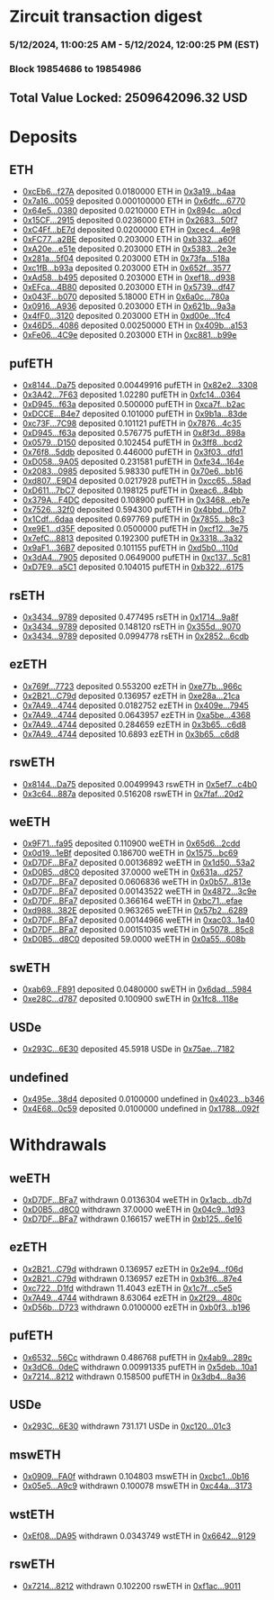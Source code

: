 # Zircuit transaction digest
### 5/12/2024, 11:00:25 AM - 5/12/2024, 12:00:25 PM (EST)
### Block 19854686 to 19854986

## Total Value Locked: 2509642096.32 USD

# Deposits
## ETH
- [0xcEb6...f27A](https://etherscan.io/address/0xcEb6efeFf89aBCaeb9bCCEbDd6c46B72730ff27A) deposited 0.0180000 ETH in [0x3a19...b4aa](https://etherscan.io/tx/0xcEb6efeFf89aBCaeb9bCCEbDd6c46B72730ff27A)
- [0x7a16...0059](https://etherscan.io/address/0x7a16962018BDd118C2A426656E6Ab6Fa9Ee90059) deposited 0.000100000 ETH in [0x6dfc...6770](https://etherscan.io/tx/0x7a16962018BDd118C2A426656E6Ab6Fa9Ee90059)
- [0x64e5...0380](https://etherscan.io/address/0x64e5fFF5E93b29181eB9202481584fA725Ff0380) deposited 0.0210000 ETH in [0x894c...a0cd](https://etherscan.io/tx/0x64e5fFF5E93b29181eB9202481584fA725Ff0380)
- [0x15CF...2915](https://etherscan.io/address/0x15CF472A551309638a3F4B00AA74f20aAEc92915) deposited 0.0236000 ETH in [0x2683...50f7](https://etherscan.io/tx/0x15CF472A551309638a3F4B00AA74f20aAEc92915)
- [0xC4Ff...bE7d](https://etherscan.io/address/0xC4Ff360d60C5a12ba28B9AD05F903dAf59f4bE7d) deposited 0.0200000 ETH in [0xcec4...4e98](https://etherscan.io/tx/0xC4Ff360d60C5a12ba28B9AD05F903dAf59f4bE7d)
- [0xFC77...a2BE](https://etherscan.io/address/0xFC77fCD1f6C326Dfde098Ba6bBDFd8001F71a2BE) deposited 0.203000 ETH in [0xb332...a60f](https://etherscan.io/tx/0xFC77fCD1f6C326Dfde098Ba6bBDFd8001F71a2BE)
- [0xA20e...e51e](https://etherscan.io/address/0xA20eBC0C6937b96A003fee5f2dc707BdD37ee51e) deposited 0.203000 ETH in [0x5383...2e3e](https://etherscan.io/tx/0xA20eBC0C6937b96A003fee5f2dc707BdD37ee51e)
- [0x281a...5f04](https://etherscan.io/address/0x281ae9B6d131D840201e79234fD0e2f253765f04) deposited 0.203000 ETH in [0x73fa...518a](https://etherscan.io/tx/0x281ae9B6d131D840201e79234fD0e2f253765f04)
- [0xc1fB...b93a](https://etherscan.io/address/0xc1fB1147e99d7220EDafB531011637998AC6b93a) deposited 0.203000 ETH in [0x652f...3577](https://etherscan.io/tx/0xc1fB1147e99d7220EDafB531011637998AC6b93a)
- [0xAd58...b495](https://etherscan.io/address/0xAd58eFA85ED6381032580a10637D17C8c4E3b495) deposited 0.203000 ETH in [0xef18...d938](https://etherscan.io/tx/0xAd58eFA85ED6381032580a10637D17C8c4E3b495)
- [0xEFca...4B80](https://etherscan.io/address/0xEFca8E3a2E95ACA59b3E72Dd863E8a59F41A4B80) deposited 0.203000 ETH in [0x5739...df47](https://etherscan.io/tx/0xEFca8E3a2E95ACA59b3E72Dd863E8a59F41A4B80)
- [0x043F...b070](https://etherscan.io/address/0x043F8AbB92762D71908Fd6b65384C4BCBCbAb070) deposited 5.18000 ETH in [0x6a0c...780a](https://etherscan.io/tx/0x043F8AbB92762D71908Fd6b65384C4BCBCbAb070)
- [0x0916...A936](https://etherscan.io/address/0x0916dE4F18A928C6841ff2D47E4b9e76bf38A936) deposited 0.203000 ETH in [0x621b...9a3a](https://etherscan.io/tx/0x0916dE4F18A928C6841ff2D47E4b9e76bf38A936)
- [0x4fF0...3120](https://etherscan.io/address/0x4fF027ca80413C357Cbb188c2B897DC9a4dB3120) deposited 0.203000 ETH in [0xd00e...1fc4](https://etherscan.io/tx/0x4fF027ca80413C357Cbb188c2B897DC9a4dB3120)
- [0x46D5...4086](https://etherscan.io/address/0x46D5a574af440681c30F291B704156712bf94086) deposited 0.00250000 ETH in [0x409b...a153](https://etherscan.io/tx/0x46D5a574af440681c30F291B704156712bf94086)
- [0xFe06...4C9e](https://etherscan.io/address/0xFe06B0A719ca1a7eD62e70824302Aefed14f4C9e) deposited 0.203000 ETH in [0xc881...b99e](https://etherscan.io/tx/0xFe06B0A719ca1a7eD62e70824302Aefed14f4C9e)
## pufETH
- [0x8144...Da75](https://etherscan.io/address/0x8144733C44A9D7a5F0DAD5a870f79C37E737Da75) deposited 0.00449916 pufETH in [0x82e2...3308](https://etherscan.io/tx/0x8144733C44A9D7a5F0DAD5a870f79C37E737Da75)
- [0x3A42...7F63](https://etherscan.io/address/0x3A426843cbD6C690563bbDa2e51B399b4d407F63) deposited 1.02280 pufETH in [0xfc14...0364](https://etherscan.io/tx/0x3A426843cbD6C690563bbDa2e51B399b4d407F63)
- [0xD945...f63a](https://etherscan.io/address/0xD945e44ab072Fb0319eA1164345daC05cB4Af63a) deposited 0.500000 pufETH in [0xca7f...b2ac](https://etherscan.io/tx/0xD945e44ab072Fb0319eA1164345daC05cB4Af63a)
- [0xDCCE...B4e7](https://etherscan.io/address/0xDCCE8BCD4Ea6faF22D6076b59A2393D8c6a2B4e7) deposited 0.101000 pufETH in [0x9b1a...83de](https://etherscan.io/tx/0xDCCE8BCD4Ea6faF22D6076b59A2393D8c6a2B4e7)
- [0xc73F...7C98](https://etherscan.io/address/0xc73F272e46460258576524439264c48cB36E7C98) deposited 0.101121 pufETH in [0x7876...4c35](https://etherscan.io/tx/0xc73F272e46460258576524439264c48cB36E7C98)
- [0xD945...f63a](https://etherscan.io/address/0xD945e44ab072Fb0319eA1164345daC05cB4Af63a) deposited 0.576775 pufETH in [0x8f3d...898a](https://etherscan.io/tx/0xD945e44ab072Fb0319eA1164345daC05cB4Af63a)
- [0x0579...D150](https://etherscan.io/address/0x057928423109D43F46cf2C1fBCEf8251979dD150) deposited 0.102454 pufETH in [0x3ff8...bcd2](https://etherscan.io/tx/0x057928423109D43F46cf2C1fBCEf8251979dD150)
- [0x76f8...5ddb](https://etherscan.io/address/0x76f8401515D08c0aE571f142DD14687BE4125ddb) deposited 0.446000 pufETH in [0x3f03...dfd1](https://etherscan.io/tx/0x76f8401515D08c0aE571f142DD14687BE4125ddb)
- [0xD058...9A05](https://etherscan.io/address/0xD058d2fc44ee60fdCbD5Cb00f4905b5AB6269A05) deposited 0.231581 pufETH in [0xfe34...164e](https://etherscan.io/tx/0xD058d2fc44ee60fdCbD5Cb00f4905b5AB6269A05)
- [0x2083...0985](https://etherscan.io/address/0x2083eD7f94069252c5cDdAd94D6462B0C88b0985) deposited 5.98330 pufETH in [0x70e6...bb16](https://etherscan.io/tx/0x2083eD7f94069252c5cDdAd94D6462B0C88b0985)
- [0xd807...E9D4](https://etherscan.io/address/0xd807d6F01e26DB0664232428e1D2C5e346cEE9D4) deposited 0.0217928 pufETH in [0xcc65...58ad](https://etherscan.io/tx/0xd807d6F01e26DB0664232428e1D2C5e346cEE9D4)
- [0xD611...7bC7](https://etherscan.io/address/0xD611301656BC9d5297Cc119E177B0A9d55417bC7) deposited 0.198125 pufETH in [0xeac6...84bb](https://etherscan.io/tx/0xD611301656BC9d5297Cc119E177B0A9d55417bC7)
- [0x379A...F4DC](https://etherscan.io/address/0x379AB9d4d726AD0C048C0E339884c9f42C3dF4DC) deposited 0.108900 pufETH in [0x3468...eb7e](https://etherscan.io/tx/0x379AB9d4d726AD0C048C0E339884c9f42C3dF4DC)
- [0x7526...32f0](https://etherscan.io/address/0x7526BBF3F19003903E09F036C0095374406232f0) deposited 0.594300 pufETH in [0x4bbd...0fb7](https://etherscan.io/tx/0x7526BBF3F19003903E09F036C0095374406232f0)
- [0x1Cdf...6daa](https://etherscan.io/address/0x1Cdf9504786A82b09a3EA41f33cdA6961AA16daa) deposited 0.697769 pufETH in [0x7855...b8c3](https://etherscan.io/tx/0x1Cdf9504786A82b09a3EA41f33cdA6961AA16daa)
- [0xe9E1...d35F](https://etherscan.io/address/0xe9E17428c7EB11d02D8C4148Ed6A411862fDd35F) deposited 0.0500000 pufETH in [0xcf12...3e75](https://etherscan.io/tx/0xe9E17428c7EB11d02D8C4148Ed6A411862fDd35F)
- [0x7efC...8813](https://etherscan.io/address/0x7efCaFE52983c54542Db69241EAFA59961358813) deposited 0.192300 pufETH in [0x3318...3a32](https://etherscan.io/tx/0x7efCaFE52983c54542Db69241EAFA59961358813)
- [0x9aF1...36B7](https://etherscan.io/address/0x9aF18C9bB8DD6D8cEaE727F29293f0aB80A736B7) deposited 0.101155 pufETH in [0xd5b0...110d](https://etherscan.io/tx/0x9aF18C9bB8DD6D8cEaE727F29293f0aB80A736B7)
- [0x3dA4...7905](https://etherscan.io/address/0x3dA46da1775Eb623950E3dB36FB4D3250c147905) deposited 0.0649000 pufETH in [0xc137...5c81](https://etherscan.io/tx/0x3dA46da1775Eb623950E3dB36FB4D3250c147905)
- [0xD7E9...a5C1](https://etherscan.io/address/0xD7E9609F103Fe3d17904dB2e20103Fea1487a5C1) deposited 0.104015 pufETH in [0xb322...6175](https://etherscan.io/tx/0xD7E9609F103Fe3d17904dB2e20103Fea1487a5C1)
## rsETH
- [0x3434...9789](https://etherscan.io/address/0x34349c5569e7B846c3558961552D2202760A9789) deposited 0.477495 rsETH in [0x1714...9a8f](https://etherscan.io/tx/0x34349c5569e7B846c3558961552D2202760A9789)
- [0x3434...9789](https://etherscan.io/address/0x34349c5569e7B846c3558961552D2202760A9789) deposited 0.148120 rsETH in [0x355d...9070](https://etherscan.io/tx/0x34349c5569e7B846c3558961552D2202760A9789)
- [0x3434...9789](https://etherscan.io/address/0x34349c5569e7B846c3558961552D2202760A9789) deposited 0.0994778 rsETH in [0x2852...6cdb](https://etherscan.io/tx/0x34349c5569e7B846c3558961552D2202760A9789)
## ezETH
- [0x769f...7723](https://etherscan.io/address/0x769f7e18B77e13862B34Abb940e59CFD1f5e7723) deposited 0.553200 ezETH in [0xe77b...966c](https://etherscan.io/tx/0x769f7e18B77e13862B34Abb940e59CFD1f5e7723)
- [0x2B21...C79d](https://etherscan.io/address/0x2B217E0b4e34ce28Efe16AAA532b6dBd5c21C79d) deposited 0.136957 ezETH in [0xe28a...21ca](https://etherscan.io/tx/0x2B217E0b4e34ce28Efe16AAA532b6dBd5c21C79d)
- [0x7A49...4744](https://etherscan.io/address/0x7A493Be5c2ce014cD049Bf178a1ac0Db1B434744) deposited 0.0182752 ezETH in [0x409e...7945](https://etherscan.io/tx/0x7A493Be5c2ce014cD049Bf178a1ac0Db1B434744)
- [0x7A49...4744](https://etherscan.io/address/0x7A493Be5c2ce014cD049Bf178a1ac0Db1B434744) deposited 0.0643957 ezETH in [0xa5be...4368](https://etherscan.io/tx/0x7A493Be5c2ce014cD049Bf178a1ac0Db1B434744)
- [0x7A49...4744](https://etherscan.io/address/0x7A493Be5c2ce014cD049Bf178a1ac0Db1B434744) deposited 0.284659 ezETH in [0x3b65...c6d8](https://etherscan.io/tx/0x7A493Be5c2ce014cD049Bf178a1ac0Db1B434744)
- [0x7A49...4744](https://etherscan.io/address/0x7A493Be5c2ce014cD049Bf178a1ac0Db1B434744) deposited 10.6893 ezETH in [0x3b65...c6d8](https://etherscan.io/tx/0x7A493Be5c2ce014cD049Bf178a1ac0Db1B434744)
## rswETH
- [0x8144...Da75](https://etherscan.io/address/0x8144733C44A9D7a5F0DAD5a870f79C37E737Da75) deposited 0.00499943 rswETH in [0x5ef7...c4b0](https://etherscan.io/tx/0x8144733C44A9D7a5F0DAD5a870f79C37E737Da75)
- [0x3c64...887a](https://etherscan.io/address/0x3c64Ff607f3E0CC1a56f9c09cEA1a110c6cf887a) deposited 0.516208 rswETH in [0x7faf...20d2](https://etherscan.io/tx/0x3c64Ff607f3E0CC1a56f9c09cEA1a110c6cf887a)
## weETH
- [0x9F71...fa95](https://etherscan.io/address/0x9F718b00A7Ccfa23b449D263477679e476fEfa95) deposited 0.110900 weETH in [0x65d6...2cdd](https://etherscan.io/tx/0x9F718b00A7Ccfa23b449D263477679e476fEfa95)
- [0x0d19...1eBf](https://etherscan.io/address/0x0d19cac94173CD945140A550e77CFA78AfC61eBf) deposited 0.186700 weETH in [0x1575...bc69](https://etherscan.io/tx/0x0d19cac94173CD945140A550e77CFA78AfC61eBf)
- [0xD7DF...BFa7](https://etherscan.io/address/0xD7DF7E085214743530afF339aFC420c7c720BFa7) deposited 0.00136892 weETH in [0x1d50...53a2](https://etherscan.io/tx/0xD7DF7E085214743530afF339aFC420c7c720BFa7)
- [0xD0B5...d8C0](https://etherscan.io/address/0xD0B53c43D3E0B58909c38487AA0C3af7DFa2d8C0) deposited 37.0000 weETH in [0x631a...d257](https://etherscan.io/tx/0xD0B53c43D3E0B58909c38487AA0C3af7DFa2d8C0)
- [0xD7DF...BFa7](https://etherscan.io/address/0xD7DF7E085214743530afF339aFC420c7c720BFa7) deposited 0.0606836 weETH in [0x0b57...813e](https://etherscan.io/tx/0xD7DF7E085214743530afF339aFC420c7c720BFa7)
- [0xD7DF...BFa7](https://etherscan.io/address/0xD7DF7E085214743530afF339aFC420c7c720BFa7) deposited 0.00143522 weETH in [0x4872...3c9e](https://etherscan.io/tx/0xD7DF7E085214743530afF339aFC420c7c720BFa7)
- [0xD7DF...BFa7](https://etherscan.io/address/0xD7DF7E085214743530afF339aFC420c7c720BFa7) deposited 0.366164 weETH in [0xbc71...efae](https://etherscan.io/tx/0xD7DF7E085214743530afF339aFC420c7c720BFa7)
- [0xd988...382E](https://etherscan.io/address/0xd988aB7a4dD52e15A9BD0707fE4fd7C9A5ac382E) deposited 0.963265 weETH in [0x57b2...6289](https://etherscan.io/tx/0xd988aB7a4dD52e15A9BD0707fE4fd7C9A5ac382E)
- [0xD7DF...BFa7](https://etherscan.io/address/0xD7DF7E085214743530afF339aFC420c7c720BFa7) deposited 0.00144966 weETH in [0xac03...1a40](https://etherscan.io/tx/0xD7DF7E085214743530afF339aFC420c7c720BFa7)
- [0xD7DF...BFa7](https://etherscan.io/address/0xD7DF7E085214743530afF339aFC420c7c720BFa7) deposited 0.00151035 weETH in [0x5078...85c8](https://etherscan.io/tx/0xD7DF7E085214743530afF339aFC420c7c720BFa7)
- [0xD0B5...d8C0](https://etherscan.io/address/0xD0B53c43D3E0B58909c38487AA0C3af7DFa2d8C0) deposited 59.0000 weETH in [0x0a55...608b](https://etherscan.io/tx/0xD0B53c43D3E0B58909c38487AA0C3af7DFa2d8C0)
## swETH
- [0xab69...F891](https://etherscan.io/address/0xab6948543FF1BAaEA0d3c5B5CDDC58Af3e5DF891) deposited 0.0480000 swETH in [0x6dad...5984](https://etherscan.io/tx/0xab6948543FF1BAaEA0d3c5B5CDDC58Af3e5DF891)
- [0xe28C...d787](https://etherscan.io/address/0xe28Cd20388B1C4F5756DeD0BBB4B528881d0d787) deposited 0.100900 swETH in [0x1fc8...118e](https://etherscan.io/tx/0xe28Cd20388B1C4F5756DeD0BBB4B528881d0d787)
## USDe
- [0x293C...6E30](https://etherscan.io/address/0x293C6937D8D82e05B01335F7B33FBA0c8e256E30) deposited 45.5918 USDe in [0x75ae...7182](https://etherscan.io/tx/0x293C6937D8D82e05B01335F7B33FBA0c8e256E30)
## undefined
- [0x495e...38d4](https://etherscan.io/address/0x495e30EFFfb74AE4E42FC34122152980197C38d4) deposited 0.0100000 undefined in [0x4023...b346](https://etherscan.io/tx/0x495e30EFFfb74AE4E42FC34122152980197C38d4)
- [0x4E68...0c59](https://etherscan.io/address/0x4E6813E348a1ae46048FF48029aE49C4F9f50c59) deposited 0.0100000 undefined in [0x1788...092f](https://etherscan.io/tx/0x4E6813E348a1ae46048FF48029aE49C4F9f50c59)
# Withdrawals
## weETH
- [0xD7DF...BFa7](https://etherscan.io/address/0xD7DF7E085214743530afF339aFC420c7c720BFa7) withdrawn 0.0136304 weETH in [0x1acb...db7d](https://etherscan.io/tx/0xD7DF7E085214743530afF339aFC420c7c720BFa7)
- [0xD0B5...d8C0](https://etherscan.io/address/0xD0B53c43D3E0B58909c38487AA0C3af7DFa2d8C0) withdrawn 37.0000 weETH in [0x04c9...1d93](https://etherscan.io/tx/0xD0B53c43D3E0B58909c38487AA0C3af7DFa2d8C0)
- [0xD7DF...BFa7](https://etherscan.io/address/0xD7DF7E085214743530afF339aFC420c7c720BFa7) withdrawn 0.166157 weETH in [0xb125...6e16](https://etherscan.io/tx/0xD7DF7E085214743530afF339aFC420c7c720BFa7)
## ezETH
- [0x2B21...C79d](https://etherscan.io/address/0x2B217E0b4e34ce28Efe16AAA532b6dBd5c21C79d) withdrawn 0.136957 ezETH in [0x2e94...f06d](https://etherscan.io/tx/0x2B217E0b4e34ce28Efe16AAA532b6dBd5c21C79d)
- [0x2B21...C79d](https://etherscan.io/address/0x2B217E0b4e34ce28Efe16AAA532b6dBd5c21C79d) withdrawn 0.136957 ezETH in [0xb3f6...87e4](https://etherscan.io/tx/0x2B217E0b4e34ce28Efe16AAA532b6dBd5c21C79d)
- [0xc722...D1fd](https://etherscan.io/address/0xc7229CBBB10Dfa06E0caDE96c03d9128FC80D1fd) withdrawn 11.4043 ezETH in [0x1c7f...c5e5](https://etherscan.io/tx/0xc7229CBBB10Dfa06E0caDE96c03d9128FC80D1fd)
- [0x7A49...4744](https://etherscan.io/address/0x7A493Be5c2ce014cD049Bf178a1ac0Db1B434744) withdrawn 8.63064 ezETH in [0x2f29...480c](https://etherscan.io/tx/0x7A493Be5c2ce014cD049Bf178a1ac0Db1B434744)
- [0xD56b...D723](https://etherscan.io/address/0xD56b9f57c9B9912b5eE4F429635b0f9c2780D723) withdrawn 0.0100000 ezETH in [0xb0f3...b196](https://etherscan.io/tx/0xD56b9f57c9B9912b5eE4F429635b0f9c2780D723)
## pufETH
- [0x6532...56Cc](https://etherscan.io/address/0x6532e563029D779C78b151C6Bd70058E295a56Cc) withdrawn 0.486768 pufETH in [0x4ab9...289c](https://etherscan.io/tx/0x6532e563029D779C78b151C6Bd70058E295a56Cc)
- [0x3dC6...0deC](https://etherscan.io/address/0x3dC69FE0ba616305BE37c840Dc8d57E42b4a0deC) withdrawn 0.00991335 pufETH in [0x5deb...10a1](https://etherscan.io/tx/0x3dC69FE0ba616305BE37c840Dc8d57E42b4a0deC)
- [0x7214...8212](https://etherscan.io/address/0x721477eFFEe4e0F082a9f2b312a5D88B71178212) withdrawn 0.158500 pufETH in [0x3db4...8a36](https://etherscan.io/tx/0x721477eFFEe4e0F082a9f2b312a5D88B71178212)
## USDe
- [0x293C...6E30](https://etherscan.io/address/0x293C6937D8D82e05B01335F7B33FBA0c8e256E30) withdrawn 731.171 USDe in [0xc120...01c3](https://etherscan.io/tx/0x293C6937D8D82e05B01335F7B33FBA0c8e256E30)
## mswETH
- [0x0909...FA0f](https://etherscan.io/address/0x09096D00Ac806efBeBb1A30495a2BD603C2FFA0f) withdrawn 0.104803 mswETH in [0xcbc1...0b16](https://etherscan.io/tx/0x09096D00Ac806efBeBb1A30495a2BD603C2FFA0f)
- [0x05e5...A9c9](https://etherscan.io/address/0x05e5cF00851DE0D5de77C3F787611fd28dEDA9c9) withdrawn 0.100078 mswETH in [0xc44a...3173](https://etherscan.io/tx/0x05e5cF00851DE0D5de77C3F787611fd28dEDA9c9)
## wstETH
- [0xEf08...DA95](https://etherscan.io/address/0xEf08eCfae3d8e50943e0CA078E81bcBC5FAcDA95) withdrawn 0.0343749 wstETH in [0x6642...9129](https://etherscan.io/tx/0xEf08eCfae3d8e50943e0CA078E81bcBC5FAcDA95)
## rswETH
- [0x7214...8212](https://etherscan.io/address/0x721477eFFEe4e0F082a9f2b312a5D88B71178212) withdrawn 0.102200 rswETH in [0xf1ac...9011](https://etherscan.io/tx/0x721477eFFEe4e0F082a9f2b312a5D88B71178212)
